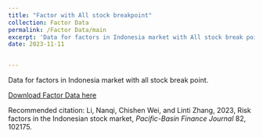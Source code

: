 ```yaml
---
title: "Factor with All stock breakpoint"
collection: Factor Data
permalink: /Factor Data/main
excerpt: 'Data for factors in Indonesia market with All stock break point.'
date: 2023-11-11


---
```

Data for factors in Indonesia market with all stock break point.

[Download Factor Data here](https://sammmar98.github.io/IDN_Factors.github.io//files/hml_idn_5port_ALL.csv)

Recommended citation: Li, Nanqi, Chishen Wei, and Linti Zhang, 2023, Risk factors in the Indonesian stock market, *Pacific-Basin Finance Journal* 82, 102175.